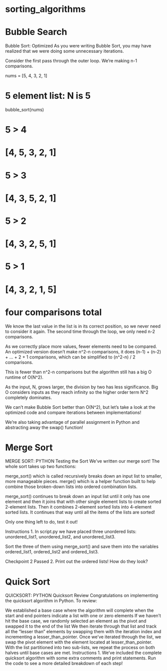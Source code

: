# sorting_algorithms

# Bubble Search

Bubble Sort: Optimized
As you were writing Bubble Sort, you may have realized that we were doing some unnecessary iterations.

Consider the first pass through the outer loop. We’re making n-1 comparisons.

nums = [5, 4, 3, 2, 1]
# 5 element list: N is 5
bubble_sort(nums)
# 5 > 4
# [4, 5, 3, 2, 1]
# 5 > 3
# [4, 3, 5, 2, 1]
# 5 > 2
# [4, 3, 2, 5, 1]
# 5 > 1
# [4, 3, 2, 1, 5]
# four comparisons total
We know the last value in the list is in its correct position, so we never need to consider it again. The second time through the loop, we only need n-2 comparisons.

As we correctly place more values, fewer elements need to be compared. An optimized version doesn’t make n^2-n comparisons, it does (n-1) + (n-2) + ... + 2 + 1 comparisons, which can be simplified to (n^2-n) / 2 comparisons.

This is fewer than n^2-n comparisons but the algorithm still has a big O runtime of O(N^2).

As the input, N, grows larger, the division by two has less significance. Big O considers inputs as they reach infinity so the higher order term N^2 completely dominates.

We can’t make Bubble Sort better than O(N^2), but let’s take a look at the optimized code and compare iterations between implementations!

We’re also taking advantage of parallel assignment in Python and abstracting away the swap() function!


# Merge Sort

MERGE SORT: PYTHON
Testing the Sort
We’ve written our merge sort! The whole sort takes up two functions:

merge_sort() which is called recursively breaks down an input list to smaller, more manageable pieces. merge() which is a helper function built to help combine those broken-down lists into ordered combination lists.

merge_sort() continues to break down an input list until it only has one element and then it joins that with other single element lists to create sorted 2-element lists. Then it combines 2-element sorted lists into 4-element sorted lists. It continues that way until all the items of the lists are sorted!

Only one thing left to do, test it out!

Instructions
1.
In script.py we have placed three unordered lists: unordered_list1, unordered_list2, and unordered_list3.

Sort the three of them using merge_sort() and save them into the variables ordered_list1, ordered_list2 and ordered_list3.

Checkpoint 2 Passed
2.
Print out the ordered lists! How do they look?


# Quick Sort

QUICKSORT: PYTHON
Quicksort Review
Congratulations on implementing the quicksort algorithm in Python. To review:

We established a base case where the algorithm will complete when the start and end pointers indicate a list with one or zero elements
If we haven’t hit the base case, we randomly selected an element as the pivot and swapped it to the end of the list
We then iterate through that list and track all the “lesser than” elements by swapping them with the iteration index and incrementing a lesser_than_pointer.
Once we’ve iterated through the list, we swap the pivot element with the element located at lesser_than_pointer.
With the list partitioned into two sub-lists, we repeat the process on both halves until base cases are met.
Instructions
1.
We’ve included the complete quicksort algorithm with some extra comments and print statements. Run the code to see a more detailed breakdown of each step!
